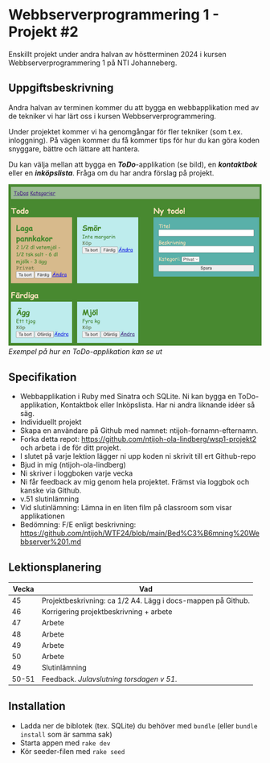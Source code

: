 # Webbserverprogrammering 1 - Projekt #2
Enskillt projekt under andra halvan av höstterminen 2024 i kursen Webbserverprogrammering 1 på NTI Johanneberg.

## Uppgiftsbeskrivning
Andra halvan av terminen kommer du att bygga en webbapplikation med av de tekniker vi har lärt oss i kursen Webbserverprogrammering.

Under projektet kommer vi ha genomgångar för fler tekniker (som t.ex. inloggning). På vägen kommer du få kommer tips för hur du kan göra koden snyggare, bättre och lättare att hantera.

Du kan välja mellan att bygga en ___ToDo___-applikation (se bild), en ___kontaktbok___ eller en ___inköpslista___. Fråga om du har andra förslag på projekt.

![Exempel på ToDo applikation](docs/img/todo-app.png)  
*Exempel på hur en ToDo-applikation kan se ut*

## Specifikation
- Webbapplikation i Ruby med Sinatra och SQLite. Ni kan bygga en ToDo-applikation, Kontaktbok eller Inköpslista. Har ni andra liknande idéer så säg.
- Individuellt projekt
- Skapa en användare på Github med namnet: ntijoh-fornamn-efternamn.
- Forka detta repot: https://github.com/ntijoh-ola-lindberg/wsp1-projekt2 och arbeta i de för ditt projekt.
- I slutet på varje lektion lägger ni upp koden ni skrivit till ert Github-repo
- Bjud in mig (ntijoh-ola-lindberg)
- Ni skriver i loggboken varje vecka
- Ni får feedback av mig genom hela projektet. Främst via loggbok och kanske via Github.
- v.51 slutinlämning
- Vid slutinlämning: Lämna in en liten film på classroom som visar applikationen
- Bedömning: F/E enligt beskrivning: https://github.com/ntijoh/WTF24/blob/main/Bed%C3%B6mning%20Webbserver%201.md

## Lektionsplanering

| Vecka 	| Vad                                    	    |
|-------	|---------------------------------------------|
| 45     	| Projektbeskrivning: ca 1/2 A4. Lägg i docs-mappen på Github.              |
| 46     	| Korrigering projektbeskrivning + arbete     |
| 47     	| Arbete                                 	    |
| 48   	  | Arbete                              	      |
| 49     	| Arbete                                 	    |
| 50     	| Arbete                                 	    |
| 49    	| Slutinlämning                               |
| 50-51   | Feedback.  _Julavslutning  torsdagen v 51_. |

## Installation

- Ladda ner de biblotek (tex. SQLite) du behöver med `bundle` (eller `bundle install` som är samma sak)
- Starta appen med `rake dev`
- Kör seeder-filen med `rake seed`
